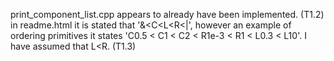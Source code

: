  print_component_list.cpp appears to already have been implemented. (T1.2)
 in readme.html it is stated that '&<C<L<R<|', however an example of ordering primitives it states 'C0.5 < C1 < C2 < R1e-3 < R1 < L0.3 < L10'. I have assumed that L<R. (T1.3)
